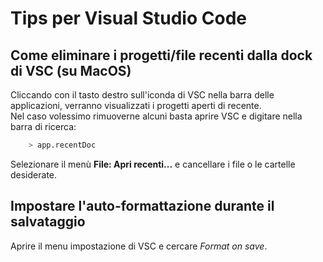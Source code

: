 # Tips per Visual Studio Code

## Come eliminare i progetti/file recenti dalla dock di VSC (su MacOS)
Cliccando con il tasto destro sull'iconda di VSC nella barra delle applicazioni, verranno visualizzati i progetti
aperti di recente.  
Nel caso volessimo rimuoverne alcuni basta aprire VSC e digitare nella barra di ricerca:

```sh
    > app.recentDoc
```
Selezionare il menù **File: Apri recenti...** e cancellare i file o le cartelle desiderate.

## Impostare l'auto-formattazione durante il salvataggio
Aprire il menu impostazione di VSC e cercare *Format on save*.